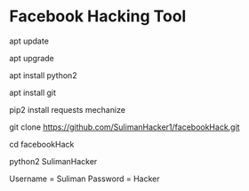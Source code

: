 # Facebook Hacking Tool

apt update 

apt upgrade 

apt install python2

apt install git 

pip2 install requests mechanize 

git clone https://github.com/SulimanHacker1/facebookHack.git

cd facebookHack 

python2 SulimanHacker

 Username = Suliman
 Password = Hacker
